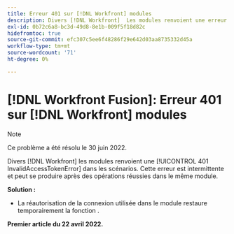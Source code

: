 ```yaml
---
title: Erreur 401 sur [!DNL Workfront] modules
description: Divers [!DNL Workfront]  Les modules renvoient une erreur 401 InvalidAccessTokenError dans les scénarios. Cette erreur est intermittente et peut se produire après des opérations réussies dans le même module.
exl-id: 0b72c6a8-bc3d-49d8-8e1b-009f5f18d82c
hidefromtoc: true
source-git-commit: efc307c5ee6f48286f29e642d03aa8735332d45a
workflow-type: tm+mt
source-wordcount: '71'
ht-degree: 0%

---
```


# [!DNL Workfront Fusion]: Erreur 401 sur [!DNL Workfront] modules


>[!NOTE]
>
>Ce problème a été résolu le 30 juin 2022.

Divers [!DNL Workfront] les modules renvoient une [!UICONTROL 401 InvalidAccessTokenError] dans les scénarios. Cette erreur est intermittente et peut se produire après des opérations réussies dans le même module.

**Solution :**

+ La réautorisation de la connexion utilisée dans le module restaure temporairement la fonction .

**Premier article du 22 avril 2022.**
